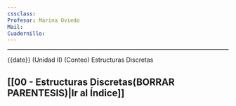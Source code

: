 ```yaml
---
cssclass: 
Profesor: Marina Oviedo
Mail:
Cuadernillo:
---
```

---
{{date}} (Unidad II) (Conteo) Estructuras Discretas
## [[00 - Estructuras Discretas(BORRAR PARENTESIS)|Ir al Índice]]